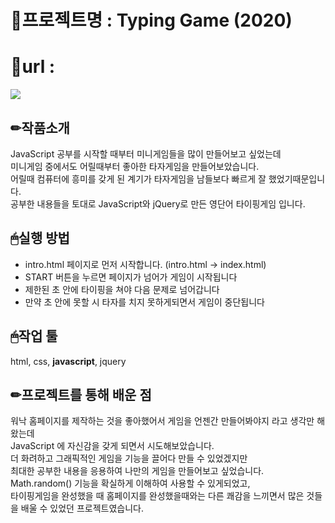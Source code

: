 # 📌프로젝트명 : Typing Game (2020)

# 📎url : 

![](https://images.velog.io/images/hyerimiya/post/3d0dff92-db23-4ab8-a2b5-71250237c0d5/game_gif.gif)


## ✏작품소개
JavaScript 공부를 시작할 때부터 미니게임들을 많이 만들어보고 싶었는데  
미니게임 중에서도 어릴때부터 좋아한 타자게임을 만들어보았습니다.  
어릴때 컴퓨터에 흥미를 갖게 된 계기가 타자게임을 남들보다 빠르게 잘 했었기때문입니다.  
공부한 내용들을 토대로 JavaScript와 jQuery로 만든 영단어 타이핑게임 입니다.  

## 🖱실행 방법
* intro.html 페이지로 먼저 시작합니다. (intro.html -> index.html)
* START 버튼을 누르면 페이지가 넘어가 게임이 시작됩니다
* 제한된 초 안에 타이핑을 쳐야 다음 문제로 넘어갑니다
* 만약 초 안에 못할 시 타자를 치지 못하게되면서 게임이 중단됩니다

## 🖱작업 툴
html, css, **javascript**, jquery

## ✏프로젝트를 통해 배운 점
워낙 홈페이지를 제작하는 것을 좋아했어서 게임을 언젠간 만들어봐야지 라고 생각만 해왔는데  
JavaScript 에 자신감을 갖게 되면서 시도해보았습니다.  
더 화려하고 그래픽적인 게임을 기능을 끌어다 만들 수 있었겠지만  
최대한 공부한 내용을 응용하여 나만의 게임을 만들어보고 싶었습니다.  
Math.random() 기능을 확실하게 이해하여 사용할 수 있게되었고,  
타이핑게임을 완성했을 때 홈페이지를 완성했을때와는 다른 쾌감을 느끼면서 많은 것들을 배울 수 있었던 프로젝트였습니다.

